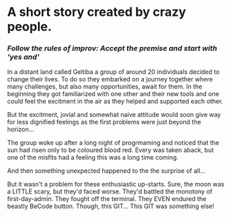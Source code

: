 # A short story created by crazy people.


### _Follow the rules of improv: Accept the premise and start with 'yes and'_

In a distant land called Geltiba a group of around 20 individuals decided to change their lives. To do so they embarked on a journey together where many challenges, but also many opportunities, await for them. In the beginning they got familiarized with one other and their new tools and one could feel the excitment in the air as they helped and supported each other.

But the excitment, jovial and somewhat naive attitude would soon give way for less dignified feelings as the first problems were just beyond the horizon...

The group woke up after a long night of progrmaming and noticed that the sun had risen only to be coloured blood red. Every was taken aback, but one of the misfits had a feeling this was a long time coming.

And then something unexpected happened to the the surprise of all...

But it wasn't a problem for these enthusiastic up-starts. Sure, the moon was a LITTLE scary, but they'd faced worse. They'd battled the monotony of first-day-admin. They fought off the terminal. They EVEN endured the beastly BeCode button. Though, this GIT... This GIT was something else!
